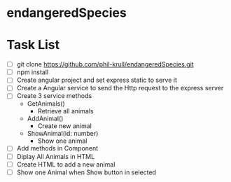 # endangeredSpecies

# Task List
- [ ] git clone https://github.com/phil-krull/endangeredSpecies.git
- [ ] npm install
- [ ] Create angular project and set express static to serve it
- [ ] Create a Angular service to send the Http request to the express server
- [ ] Create 3 service methods
    - GetAnimals()
        - Retrieve all animals
    - AddAnimal()
        - Create new animal
    - ShowAnimal(id: number)
        - Show one animal
- [ ] Add methods in Component 
- [ ] Diplay All Animals in HTML
- [ ] Create HTML to add a new animal
- [ ] Show one Animal when Show button in selected